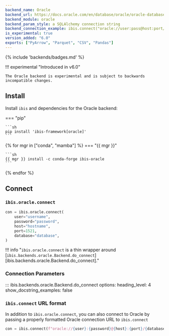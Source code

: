 ```yaml
---
backend_name: Oracle
backend_url: https://docs.oracle.com/en/database/oracle/oracle-database/index.html
backend_module: oracle
backend_param_style: a SQLAlchemy connection string
backend_connection_example: ibis.connect("oracle://user:pass@host:port/service_name")
is_experimental: true
version_added: "6.0"
exports: ["PyArrow", "Parquet", "CSV", "Pandas"]
---
```


{% include 'backends/badges.md' %}

!!! experimental "Introduced in v6.0"

    The Oracle backend is experimental and is subject to backwards incompatible changes.

## Install

Install `ibis` and dependencies for the Oracle backend:

=== "pip"

    ```sh
    pip install 'ibis-framework[oracle]'
    ```

{% for mgr in ["conda", "mamba"] %}
=== "{{ mgr }}"

    ```sh
    {{ mgr }} install -c conda-forge ibis-oracle
    ```

{% endfor %}

## Connect

### `ibis.oracle.connect`

```python
con = ibis.oracle.connect(
    user="username",
    password="password",
    host="hostname",
    port=1521,
    database="database",
)
```

<!-- prettier-ignore-start -->
!!! info "`ibis.oracle.connect` is a thin wrapper around [`ibis.backends.oracle.Backend.do_connect`][ibis.backends.oracle.Backend.do_connect]."
<!-- prettier-ignore-end -->

### Connection Parameters

<!-- prettier-ignore-start -->
::: ibis.backends.oracle.Backend.do_connect
    options:
      heading_level: 4
      show_docstring_examples: false
<!-- prettier-ignore-end -->

### `ibis.connect` URL format

In addition to `ibis.oracle.connect`, you can also connect to Oracle by
passing a properly formatted Oracle connection URL to `ibis.connect`

```python
con = ibis.connect(f"oracle://{user}:{password}@{host}:{port}/{database}")
```
